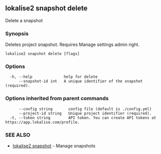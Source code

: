## lokalise2 snapshot delete

Delete a snapshot

### Synopsis

Deletes project snapshot. Requires Manage settings admin right.

```
lokalise2 snapshot delete [flags]
```

### Options

```
  -h, --help              help for delete
      --snapshot-id int   A unique identifier of the snapshot (required).
```

### Options inherited from parent commands

```
      --config string       config file (default is ./config.yml)
      --project-id string   Unique project identifier (required).
  -t, --token string        API token. You can create API tokens at https://app.lokalise.com/profile.
```

### SEE ALSO

* [lokalise2 snapshot](lokalise2_snapshot.md)	 - Manage snapshots

